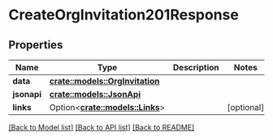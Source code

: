 # CreateOrgInvitation201Response

## Properties

Name | Type | Description | Notes
------------ | ------------- | ------------- | -------------
**data** | [**crate::models::OrgInvitation**](OrgInvitation.md) |  | 
**jsonapi** | [**crate::models::JsonApi**](JsonApi.md) |  | 
**links** | Option<[**crate::models::Links**](Links.md)> |  | [optional]

[[Back to Model list]](../README.md#documentation-for-models) [[Back to API list]](../README.md#documentation-for-api-endpoints) [[Back to README]](../README.md)



